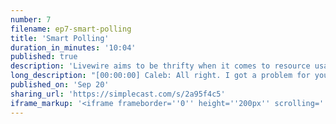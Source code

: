 ```yaml
---
number: 7
filename: ep7-smart-polling
title: 'Smart Polling'
duration_in_minutes: '10:04'
published: true
description: 'Livewire aims to be thrifty when it comes to resource usage (ajax requests being the biggest). Here is an example of a little feature I recently implemented with a really clever extra bit thrown in there.'
long_description: "[00:00:00] Caleb: All right. I got a problem for you. So we're going to talk about polling in live lawyer Pol ing not pulling but pulling and so first the concept of polling is instead of using something like Pusher websockets to. Events from the server side you use polling to pull the server on an interval like every second or so for new for news from the server this way you don't have to deal with server-side server-sent events websockets all of that extra craziness that gets added to your app.\r\n\r\nYou can just simply use Ajax inside some sort of time interval and pull for. Common use cases for this are maybe like if you have like a notification button in the top like navbar that has a little alert thing like a little red dot if there's new notifications that could be a websocket driven thing or you could just pull every 10 seconds or so five or ten seconds.\r\n\r\n[00:01:00] You know to an end point to just see if there's any new notifications. So anyway, it's pretty common practice and it's been used for a long time and I still like it because it's really simple I prefer it over Pusher until you know, my needs are big. Anyway, so this all came about because I was showing David Hemphill Livewire like way back when and he's like, how would I accomplish this in Live Wire?\r\n\r\nAnd he had toaster notification was a toaster notifications know it was like he was building. I don't know if it was the something for the 4J or for the for GUI or Nova or chipper probably chipper and he needed to know the status of a deployment or something like that. He needed a button to go from red to Green as you know as the progress of something sort of progress.\r\n\r\nAnd he said how would I comes in Live Wire and I was like, okay. I need to make polling. I need to make some sort of feature to pull easily with live where because the potential is totally there. So I added this directive called wire: Pole. So anywhere inside of your Livewire component, let's say you have let's [00:02:00] say live or components just a div and inside that div or on that that route give you a Dwyer: pull and then inside of it you Echo out the current time in PHP and you rendered on the page now, I think the default is like 2 or 5 seconds.\r\nI can't remember every two or five seconds. I think it's too. Every two seconds the time we'll update because Live Wire every will stood like a JavaScript set interval and fire off a request to the server get the new Don with the new date time and swap it into the page. So it's a pretty cool feature and I just kind of left it in there.\r\nIt was it was documented pretty poorly fast-forward till maybe a month ago. I don't know a couple weeks ago probably till cross. He's a till he corrects me with his last name. It's like couscous till. Bruce I don't know. Sorry till he's a friend of mine great guy till is like number five contributor to laravel Corey's been, you know pitching in and open source for a long long [00:03:00] time.\r\n\r\nSo he got into live wearing he pinged me and he said hey, I want to use a live wire for this. Is it good for this? And basically he wanted to make a little messaging system where you could have like conversations? And then other users could add messages and it would get added if a new message was there and he said I would need something.\r\n\r\nYou know, this Library support web sockets blah blah blah and I said well if you use Pusher live where does support level Echo but what you I think you could probably get away with is just pulling and he's like well one dude, I didn't even find it and I look through all the docs. So I updated the dock so that it's like a first-class citizen.\r\n\r\nFeature and then he's like yeah that could probably work. So we got on a call and we hacked it out and we got the implementation working which was really cool. But he's like, you know, dude honestly, this is probably maybe a little bit Overkill but there's just something about having a machine having everybody's tab just sitting there.\r\n\r\nWell at the time the default was like 500 milliseconds. So every half a [00:04:00] second an Ajax request was being sent he's like if they have five tabs open. That's a zillion Ajax request like that server load is just too much. So even if I slow it down, I just feel like people are gonna have all these tabs open.\r\n\r\nHe's like, I wonder if you could do something to make the pulling lie dormant. So we immediately Googled for a page visibility API. That's what it's called. We didn't know that at the time but it exists. I'm like I bet exist. I bet something and you know in. JavaScript ER you know HTML. Yeah JavaScript the JavaScript spec exists.\r\nThat's that gives you an API for detecting if a browser is inactive, like if a user switches tabs, and there is it's called the page visibility API and it's a little event that gets fired on the document. So you do document dot add event listener for I think it's called visibility change and then you get document dot hidden is a Boolean value just in.\r\n\r\nIn your browser that is true or false depending on if the browser is hidden. So you set up an event listener and [00:05:00] you can you know check on document dot hidden to get your value if the browser tab is hidden or not. So this is something that kind of lingered in the background that to him was like a deal breaker.\r\n\r\nLike I need something to I need it to do this before I can implement this and I just got to it yesterday. I was like, you know what? I'm just going to spike this out. I bet it'll take me five minutes. And I was right it was very simple feature. So here was my Approach their I guess I'll first say what what might have been a knee-jerk reaction approach is to somehow remove.\r\n\r\nSo when wire when Live Wire to text wire pole on an element, it will register a set interval. It will register a set interval that fires off an Ajax request on Livewire every you know by default. Like I said to two seconds I think so that's just running so you could start you could delete that set interval.\r\n\r\nI think I think you can clear set interval like you can clear settimeout. So maybe [00:06:00] that would be an option is like register this this listener so that when the page is not visible destroy that interval then when it becomes visible recreate the interval, so I wanted something a little bit simpler.\r\n\r\nSo what I decided to do was to create a global state so I have a global Livewire store in JavaScript. It's like a Singleton or I store all the state. It's anything that's common to all live where components. It's like the god Livewire store. It's a Singleton. Like I said, So I can put Global State on that.\r\n\r\nSo I put a little piece of global State called Live Wire is in background that defaults to false and then on boot. I registered this listener that listens for the visibility change and I set that to true or false. Now inside my set interval where that registers when live or detects wire pole. It's going to just do a check and say hey is Live Wire in the background or in the foreground?\r\n\r\nIf it's in the background just return return early, like don't get to actually fire the Ajax request. So one benefit of this actually this is like what I love about a lot of these live or [00:07:00] JavaScript problems is your really zooming in on a problem like. You're going really deep into like the frame by frame details of a problem.\r\nSo what I mean by that is so this means that if if it's let's say it's every 5 Seconds that this Ajax request gets sent if you leave the tab after 3 seconds. It's going to get to that fight that fifth second. It'll be in the background and it won't fire the Ajax request. When you go back to visit the tab, there's only like, you know, you can figure out the percentage when you come back to visit this tab.\r\n\r\nThe interval is still running. So the chances of you hitting it at the perfect Mark are really Slim meaning that it's not going to be like you come back to the page and then you have to wait 5 seconds for a new poll. It's like it'll probably be some amount of time already progressed through that hole.\r\n\r\nWhen you come back to the page so likely because that was one of his Hang-Ups is like well, then what if you come back to the page and then you're flooded with all this new info, you know, if you have to [00:08:00] wait like let's say it's a 10 second pulley have to wait 10 seconds. When you come back to the page.\r\nIt's unlikely that it would be the full ten seconds. But that aside somebody in the GitHub repository. This is a GitHub issue. Somebody was like Hey, wouldn't it be cool if you slow down the polling? Instead of just cut it off just slow it way down while it's in the background and I was like, yeah, that would be cool.\r\nAnd my initial reaction was yeah, but that'd be super hard. Like I would have to change the interval of a set interval and then change it back when page visibility. But I was recently inspired by if you listen to no plans to merge my other podcast you've heard us talk about the sessions Lottery.\r\n\r\nThis is the thing Taylor uses a lottery like a random chance thing in laravel to clear to do the session garbage collection so every. Approximately hundredth request gets tasked with clearing the whole app session garbage. But so I decided to apply the same principle that instead in my set interval for the [00:09:00] polling instead of just firing the the Ajax request or instead of just sorry.\r\n\r\nJust checking to see if live wires in background and then cutting off Ajax requests. If it is I do this is literally the code it's like if is in background. And and then I do math dot random to get a number between 0 and 1 it gives you a decimal between 0 and 1 if math dot random is greater than .95 and what that does is it like couches my conditional with an extra check for five percent.\r\n\r\nSo it's basically like 5% of the time. Oh, no, I'm sorry. I think it's an or statement if it's in the background. Right right now it's an and if it's in the background and math dot random is greater than .95 then block the requests or less than point. I can't think of it right now, whatever. I'm bullying impaired, but the concept is that I added in this little buffer so that if it's in the background five percent of requests are slipped through so that you can still [00:10:00] pull little by little oh my gosh.\r\n\r\nI'm at 10 minutes. I hope you enjoyed this. Thanks. Bye."
published_on: 'Sep 20'
sharing_url: 'https://simplecast.com/s/2a95f4c5'
iframe_markup: '<iframe frameborder=''0'' height=''200px'' scrolling=''no'' seamless src=''https://embed.simplecast.com/2a95f4c5?color=f5f5f5'' width=''100%''></iframe>'
---
```


